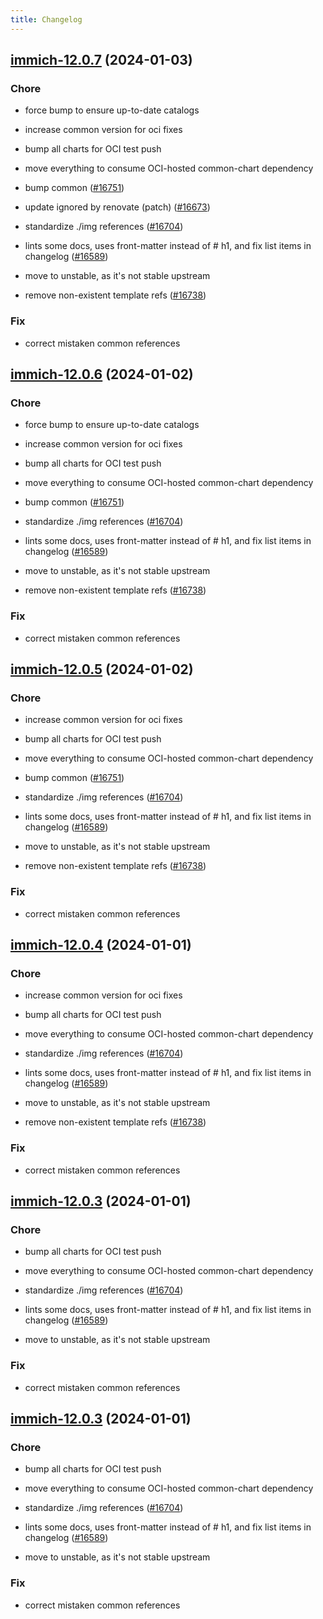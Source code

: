 ```yaml
---
title: Changelog
---
```




## [immich-12.0.7](https://github.com/truecharts/charts/compare/immich-12.0.2...immich-12.0.7) (2024-01-03)

### Chore



- force bump to ensure up-to-date catalogs

- increase common version for oci fixes

- bump all charts for OCI test push

- move everything to consume OCI-hosted common-chart dependency

- bump common ([#16751](https://github.com/truecharts/charts/issues/16751))

- update ignored by renovate (patch) ([#16673](https://github.com/truecharts/charts/issues/16673))

- standardize ./img references ([#16704](https://github.com/truecharts/charts/issues/16704))

- lints some docs, uses front-matter instead of # h1, and fix list items in changelog ([#16589](https://github.com/truecharts/charts/issues/16589))

- move to unstable, as it's not stable upstream

- remove non-existent template refs ([#16738](https://github.com/truecharts/charts/issues/16738))

### Fix



- correct mistaken common references


## [immich-12.0.6](https://github.com/truecharts/charts/compare/immich-12.0.2...immich-12.0.6) (2024-01-02)

### Chore



- force bump to ensure up-to-date catalogs

- increase common version for oci fixes

- bump all charts for OCI test push

- move everything to consume OCI-hosted common-chart dependency

- bump common ([#16751](https://github.com/truecharts/charts/issues/16751))

- standardize ./img references ([#16704](https://github.com/truecharts/charts/issues/16704))

- lints some docs, uses front-matter instead of # h1, and fix list items in changelog ([#16589](https://github.com/truecharts/charts/issues/16589))

- move to unstable, as it's not stable upstream

- remove non-existent template refs ([#16738](https://github.com/truecharts/charts/issues/16738))

### Fix



- correct mistaken common references


## [immich-12.0.5](https://github.com/truecharts/charts/compare/immich-12.0.2...immich-12.0.5) (2024-01-02)

### Chore



- increase common version for oci fixes

- bump all charts for OCI test push

- move everything to consume OCI-hosted common-chart dependency

- bump common ([#16751](https://github.com/truecharts/charts/issues/16751))

- standardize ./img references ([#16704](https://github.com/truecharts/charts/issues/16704))

- lints some docs, uses front-matter instead of # h1, and fix list items in changelog ([#16589](https://github.com/truecharts/charts/issues/16589))

- move to unstable, as it's not stable upstream

- remove non-existent template refs ([#16738](https://github.com/truecharts/charts/issues/16738))

### Fix



- correct mistaken common references


## [immich-12.0.4](https://github.com/truecharts/charts/compare/immich-12.0.2...immich-12.0.4) (2024-01-01)

### Chore



- increase common version for oci fixes

- bump all charts for OCI test push

- move everything to consume OCI-hosted common-chart dependency

- standardize ./img references ([#16704](https://github.com/truecharts/charts/issues/16704))

- lints some docs, uses front-matter instead of # h1, and fix list items in changelog ([#16589](https://github.com/truecharts/charts/issues/16589))

- move to unstable, as it's not stable upstream

- remove non-existent template refs ([#16738](https://github.com/truecharts/charts/issues/16738))

### Fix



- correct mistaken common references


## [immich-12.0.3](https://github.com/truecharts/charts/compare/immich-12.0.2...immich-12.0.3) (2024-01-01)

### Chore



- bump all charts for OCI test push

- move everything to consume OCI-hosted common-chart dependency

- standardize ./img references ([#16704](https://github.com/truecharts/charts/issues/16704))

- lints some docs, uses front-matter instead of # h1, and fix list items in changelog ([#16589](https://github.com/truecharts/charts/issues/16589))

- move to unstable, as it's not stable upstream

### Fix



- correct mistaken common references


## [immich-12.0.3](https://github.com/truecharts/charts/compare/immich-12.0.2...immich-12.0.3) (2024-01-01)

### Chore



- bump all charts for OCI test push

- move everything to consume OCI-hosted common-chart dependency

- standardize ./img references ([#16704](https://github.com/truecharts/charts/issues/16704))

- lints some docs, uses front-matter instead of # h1, and fix list items in changelog ([#16589](https://github.com/truecharts/charts/issues/16589))

- move to unstable, as it's not stable upstream

### Fix



- correct mistaken common references